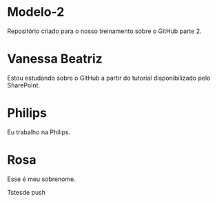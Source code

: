 # Modelo-2
Repositório criado para o nosso treinamento sobre o GitHub parte 2.
# Vanessa Beatriz 
Estou estudando sobre o GitHub a partir do tutorial disponibilizado pelo SharePoint.
# Philips
Eu trabalho na Philips.
# Rosa
Esse é meu sobrenome.

Tstesde push